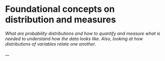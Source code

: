 # Foundational concepts on distribution and measures

_What are probability distributions and how to quantify and measure what is needed to understand how the data looks like. Also, looking at how distributions of variables relate one another._

\_\_

